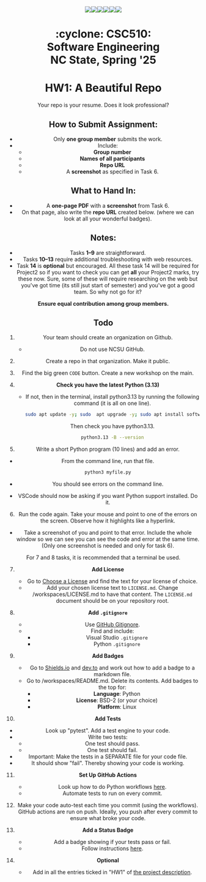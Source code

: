<p><a name=top> </a>&nbsp;</p>
<center><p>
    <a 
    href="/README.md#top"><img 
    src="https://img.shields.io/badge/Home-%23ff5733?style=for-the-badge&logo=home&logoColor=white"></a><a 
    href="/docs/syllabus.md#top"><img 
    src="https://img.shields.io/badge/Syllabus-%230055ff?style=for-the-badge&logo=openai&logoColor=white"></a><a 
    href="groups"><img 
    src="https://img.shields.io/badge/Groups-%23ffd700?style=for-the-badge&logo=users&logoColor=white"></a><a 
    href="https://moodle-courses2425.wolfware.ncsu.edu/course/view.php?id=7150"><img 
    src="https://img.shields.io/badge/Moodle-%23dc143c?style=for-the-badge&logo=moodle&logoColor=white"></a><a 
    href="https://discord.gg/DkaZw4zM"><img 
    src="https://img.shields.io/badge/Discord-%23008080?style=for-the-badge&logo=discord&logoColor=white"></a><a 
    href="/LICENSE.md"><img 
    src="https://img.shields.io/badge/(c)%20Tim%20Menzies,%202025-%234b4b4b?style=for-the-badge&logoColor=white"></a>
</p>
<h1> :cyclone:&nbsp;CSC510: Software&nbsp;Engineering<br>NC&nbsp;State, Spring&nbsp;'25</h1></center?>
      



# HW1: A Beautiful Repo


Your repo is your resume. Does it look professional?


## How to Submit Assignment:
- Only **one group member** submits the work.
- Include:
  - **Group number**
  - **Names of all participants**
  - **Repo URL**
  - A **screenshot** as specified in Task 6.


## What to Hand In:
- A **one-page PDF** with a **screenshot** from Task 6.
- On that page, also write the **repo URL** created below. (where we can look at all your wonderful badges).


## Notes:
- Tasks **1–9** are straightforward.
- Tasks **10–13** require additional troubleshooting with web resources.
- Task **14** is **optional** but encouraged. All these task 14 will be required for Project2 so
  if you want to check you can get **all** your Project2 marks, try these now. Sure, some of these will require researching on the web but you've got time (its still jsut
  start of semester) and you've got a good team. So why not go for it?


**Ensure equal contribution among group members.**


## Todo


1. Your team should create an organization on Github.
   - Do not use NCSU GitHub.
  
2. Create a repo in that organization. Make it public.


3. Find the big green  `CODE` button. Create a new workshop on the main.


4. **Check you have the latest Python (3.13)**
   - If not, then in the terminal, install  python3.13 by running the following command (it is all on one line).
     ```bash
     sudo apt update -y; sudo  apt upgrade -y; sudo apt install software-properties-common -y; sudo add-apt-repository ppa:deadsnakes/ppa -y ; sudo apt update -y ; sudo apt install python3.13 -y


     ```
     Then check you have python3.13.


     ```bash
     python3.13 -B --version
     ```


5. Write a short Python program (10 lines) and add an error.
- From the command line,  run that file.


     ```bash
     python3 myfile.py
     ```
     
- You should see errors on the command line.
- VSCode should now be asking if you want Python support installed. Do it.


  
6. Run the code again. Take your mouse and point to one of the errors on the screen. Observe how it highlights like a hyperlink.


- Take a screenshot of you and point to that error. Include the whole window so we can see you can see the code and error at the same time. (Only one screenshot is needed and only for task 6).


For 7 and 8 tasks, it is recommended that a terminal be used. 


7. **Add License**
   - Go to [Choose a License](https://choosealicense.com/licenses/) and find the text for your license of choice.
   - Add your chosen license text to `LICENSE.md`. Change  /workspaces/LICENSE.md to have that content. The `LICENSE.md` document should be on your repository root.


8. **Add `.gitignore`**
   - Use [GitHub Gitignore](https://github.com/github/gitignore).
   - Find and include:
     - Visual Studio `.gitignore`
     - Python `.gitignore`


9. **Add Badges**
   - Go to [Shields.io](https://shields.io) and [dev.to](https://dev.to/envoy_/150-badges-for-github-pnk) and work out how to add a badge to a markdown file.
   - Go to /workspaces/README.md. Delete its contents. Add badges to the top for:
     - **Language**: Python
     - **License**: BSD-2 (or your choice)
     - **Platform**: Linux


10. **Add Tests**
-  Look up "pytest". Add a test engine to your code.
-  Write two tests:
     - One test should pass.
     - One test should fail.
- Important: Make the tests in a SEPARATE file for your code file.
- It should show "fail". Thereby showing your code is working.


11. **Set Up GitHub Actions**
    - Look up how to do Python workflows [here](https://docs.github.com/en/actions/use-cases-and-examples/building-and-testing/building-and-testing-python#testing-with-pytest-and-pytest-cov).  
    - Automate tests to run on every commit.
   
12. Make your code auto-test each time you commit (using the workflows). GitHub actions are run on push. Ideally, you push after every commit to ensure what broke your code.


13. **Add a Status Badge**
    - Add a badge showing if your tests pass or fail.
    - Follow instructions [here](https://docs.github.com/en/actions/monitoring-and-troubleshooting-workflows/monitoring-workflows/adding-a-workflow-status-badge).
   
14. **Optional**
    - Add in all the entries ticked in "HW1" of [the project description](https://github.com/txt/se25/blob/main/docs/proj23.md#rubric-for-repo). 


